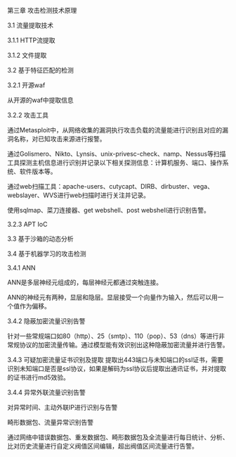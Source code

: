 第三章 攻击检测技术原理

3.1 流量提取技术

3.1.1 HTTP流提取

3.1.2 文件提取

3.2 基于特征匹配的检测

3.2.1 开源waf

从开源的waf中提取信息

3.2.2 攻击工具

通过Metasploit中，从网络收集的漏洞执行攻击负载的流量能进行识别且对应的漏洞名称，对已知攻击来源进行报警。

通过Golismero、Nikto、Lynsis、unix-privesc-check、namp、Nessus等扫描工具探测主机信息进行识别并记录以下相关探测信息：计算机服务、端口、操作系统、软件版本等。

通过web扫描工具：apache-users、cutycapt、DIRB、dirbuster、vega、webslayer、WVS进行web扫描时进行关注并记录。

使用sqlmap、菜刀连接器、get webshell、post webshell进行识别告警。

3.2.3 APT IoC

3.3 基于沙箱的动态分析

3.4 基于机器学习的攻击检测 

3.4.1  ANN

ANN是多层神经元组成的，每层神经元都通过突触连接。

ANN的神经元有两种，显层和隐层。显层接受一个向量作为输入，然后可以用一个值作为偏移。

3.4.2 隐蔽加密流量识别告警

针对一些常规端口如80（http）、25（smtp）、110（pop）、53（dns）等进行非常规协议的加密流量传输。通过模型能有效识别出这种隐蔽加密流量并进行告警。

3.4.3 可疑加密流量证书识别及提取
提取出443端口与未知端口的ssl证书，需要识别未知端口是否是ssl协议，如果是解码为ssl协议后提取出通讯证书，并对提取的证书进行md5效验。

3.4.4 异常外联流量识别告警

对异常时间、主动外联IP进行识别与告警

畸形数据包、流量异常识别告警

通过网络中错误数据包、重发数据包、畸形数据包及全流量进行每日统计、分析、比对历史流量进行自定义阀值区间编辑，超出阀值区间流量进行告警。
